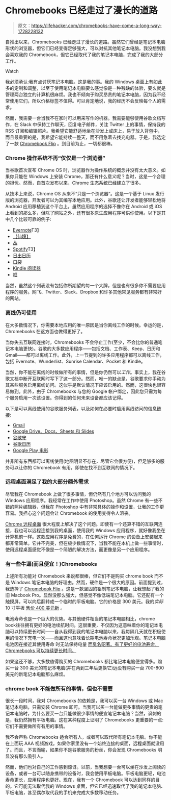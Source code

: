# Chromebooks 已经走过了漫长的道路

> 原文：<https://lifehacker.com/chromebooks-have-come-a-long-way-1728228132>

自推出以来，Chromebooks 已经走过了漫长的道路。虽然它们曾经是笔记本电脑形状的浏览器，但它们已经变得足够强大，可以对抗其他笔记本电脑。我没想到我会喜欢我的 Chromebook，但它已经取代了我的笔记本电脑，完成了我的大部分工作。

Watch

我必须承认:我有点讨厌笔记本电脑。这是我的事。我的 Windows 桌面上有如此多的定制和调整，以至于使用笔记本电脑要么感觉像是一种残缺的体验，要么就是管理两台独立的计算机很麻烦。我也不倾向于购买昂贵的笔记本电脑，因为我不经常使用它们，所以价格标签不值得。可以肯定地说，我的经历不会反映每个人的需求。

然而，我需要一台当我不在家时可以用来写作的机器。我需要能够使用谷歌文档写作，在 Slack 中保持工作聊天，回复电子邮件，关注 Twitter 上的事情，保持我的 RSS 订阅和编辑照片。我希望它能舒适地坐在沙发上或床上，易于放入背包中，而且最重要的是，我希望它能持续一整天，而不用急着去找充电器。于是，我选定了一款 [Chromebook Flip](http://www.amazon.com/ASUS-Chromebook-Flip-Rockchip-Silver/dp/B00YY3X678?asc_campaign=InlineText&asc_refurl=https://lifehacker.com/chromebooks-have-come-a-long-way-1728228132&asc_source=&tag=kinjalifehackerlink-20) 。到目前为止，一切都很棒。

### **Chrome 操作系统不再“仅仅是一个浏览器”**

当谷歌首次宣布 Chrome OS 时，浏览器作为操作系统的概念并没有太大意义。如果你只能在 Windows 上安装 Chrome，那还有什么意义呢？当时，这是一个合理的担忧。然而，自首次发布以来，Chrome 生态系统已经建立了很多。

从技术上来说，Chrome OS 从来不“只是一个浏览器”。这是一个基于 Linux 发行版的浏览器，开发者可以为其编写本地应用。此外，谷歌还让开发者能够轻松地将 Android 应用移植到这个平台上。虽然应用程序的选择不像你在 Android 或 iOS 上看到的那么多，但除了网站之外，还有很多原生应用程序可供你使用。以下是其中几个比较可靠的例子:

*   [Evernote](https://chrome.google.com/webstore/detail/evernote/dhfolfjkgpeaojbiicgheljefkfbbfkc)T3】
*   [【仙境】](https://chrome.google.com/webstore/detail/wunderlist-for-chrome/ojcflmmmcfpacggndoaaflkmcoblhnbh)
*   [丛](https://chrome.google.com/webstore/detail/plex/fpniocchabmgenibceglhnfeimmdhdfm)
*   [Spotify](https://chrome.google.com/webstore/detail/spotify-music-for-every-m/cnkjkdjlofllcpbemipjbcpfnglbgieh)T3】
*   [日出日历](https://chrome.google.com/webstore/detail/sunrise-calendar/mojepfklcankkmikonjlnidiooanmpbb)
*   [口袋](https://chrome.google.com/webstore/detail/pocket/mjcnijlhddpbdemagnpefmlkjdagkogk)
*   [Kindle 阅读器](https://chrome.google.com/webstore/detail/kindle-cloud-reader/icdipabjmbhpdkjaihfjoikhjjeneebd)
*   [框](https://chrome.google.com/webstore/detail/box-for-chrome-os-beta/dikonaebkejmpbpcnnmfaeopkaenicgf?hl=en)

当然，虽然这个列表没有包括你所期望的每一个大牌，但是也有很多你不需要应用程序的服务。网飞、Twitter、Slack、Dropbox 和许多其他常见服务都有非常好的网站。

### **离线仍可使用**

在大多数情况下，你需要本地应用的唯一原因是当你离线工作的时候。幸运的是，Chromebooks 在这方面也做得更好了。

当你失去互联网连接时，Chromebooks 不会停止工作(至少，不会比你的普通笔记本电脑更快)。谷歌的大多数应用程序——包括文档、工作表、Keep、日历和 Gmail——都可以离线工作。此外，上一节提到的许多应用程序都可以离线工作，包括 Evernote、Wunderlist、Sunrise Calendar、Pocket 和 Kindle。

当然，你不能在离线的时候做所有的事情，但是你仍然可以*工作*。事实上，我在谷歌文档中断开互联网时写下了这一部分。然而，唯一的缺点是，谷歌要求你手动为其某些服务启用离线访问。这似乎是默认情况下应该启用的。然而，这很快也很容易做到。此外，由于 Chromebooks 与您的 Google 帐户绑定，因此您只需为每个服务启用一次该设置。你得到的任何未来设备都应该记得。

以下是可以离线使用的谷歌服务列表，以及如何在必要时启用离线访问的信息链接:

*   [Gmail](https://chrome.google.com/webstore/detail/gmail-offline/ejidjjhkpiempkbhmpbfngldlkglhimk?hl=en)
*   [Google Drive、Docs、Sheets 和 Slides](https://support.google.com/docs/answer/2375012?hl=en)
*   [谷歌守](https://chrome.google.com/webstore/detail/google-keep-notes-and-lis/hmjkmjkepdijhoojdojkdfohbdgmmhki?hl=en)
*   [谷歌日历](https://support.google.com/calendar/answer/1340696?hl=en)
*   [Google Play 电影](https://support.google.com/googleplay/answer/6049044)

并非所有东西都可以离线使用(地图明显不存在，尽管它会很方便)，但足够多的服务可以让你的 Chromebook 有用，即使在找不到互联网的情况下。

### **远程桌面满足了我的大部分额外需求**

尽管我在 Chromebook 上做了很多事情，但仍然有几个地方可以访问我的 Windows 应用程序。我经常在工作中使用 Photoshop。虽然 Chrome 有一些不错的照片编辑器，但我在 Photoshop 中有非常具体的操作和设置，让我的工作更容易。我担心这个问题会让 Chromebook 的使用变得令人沮丧。

[Chrome 远程桌面](http://lifehacker.com/chrome-remote-desktop-arrives-on-android-1563872061) 很大程度上解决了这个问题。即使有一个还算不错的互联网连接，我也可以远程连接到我的桌面，使用我的 Windows 应用程序，就好像我坐在计算机前一样。这款应用程序是免费的，在任何运行 Chrome 的设备上安装起来都非常简单。它并不完美，但在极少数情况下，当我不能在本机上做一些事情时，使用远程桌面感觉不像是一个简陋的解决方法，而更像是另一个应用程序。

### 有一些牛逼(而且便宜！)Chromebooks

上述所有功能对 Chromebook 来说都很棒，但它们不是购买 chrome book 而不是 Windows 笔记本电脑的好理由。然而，硬件是一个很大的原因。前面提到过，我选择了 [Chromebook Flip](http://www.amazon.com/ASUS-Chromebook-Flip-Rockchip-Silver/dp/B00YY3X678?asc_campaign=InlineText&asc_refurl=https://lifehacker.com/chromebooks-have-come-a-long-way-1728228132&asc_source=&tag=kinjalifehackerlink-20) 。这是一款坚固的铝制笔记本电脑，让我想起了我的旧 Macbook Pro。显然没那么强大，但感觉不像低端笔记本电脑。它还配有一个触摸屏，可以向后翻转成一个临时的平板电脑。它的价格是 300 美元。我的*实际* 10 寸平板 [售价 400 美元新](http://www.amazon.com/Google-Nexus-10-Wi-Fi-only/dp/B00ACVI202?asc_campaign=InlineText&asc_refurl=https://lifehacker.com/chromebooks-have-come-a-long-way-1728228132&asc_source=&tag=kinjalifehackerlink-20) 。

电池寿命也是一个巨大的优势。与其他硬件相当的笔记本电脑相比，chrome book往往拥有更好的电池续航时间。这很重要，不仅因为这意味着你的笔记本电脑可以持续更长时间——自从我得到我的笔记本电脑以来，我每隔几天就在积极使用的情况下充电一次——而且这也意味着长期电池寿命状况更加乐观。笔记本电脑电池因在接近其使用寿命 时无法保持电量 [而臭名昭著。有了更好的电池寿命，Chromebooks 可以持续更长时间。](http://lifehacker.com/how-often-should-i-charge-my-gadgets-battery-to-prolong-5875162)

如果这还不够，大多数值得购买的 Chromebooks 都比笔记本电脑便宜得多。购买一台 300 美元的笔记本电脑(并在两到三年后更换它)远没有购买一台 700-800 美元的新笔记本电脑那么麻烦。

### **chrome book 不能做所有的事情，但也不需要**

很长一段时间，我对 Chromebooks 的依赖是，我可以买一台 Windows 或 Mac 笔记本电脑，只需安装 Chrome 即可。当我可以买一台能做更多事情的更贵的笔记本电脑时，为什么要买一台只能做很少事情的便宜笔记本电脑？当然，讽刺的是，我仍然拥有平板电脑。这在某种程度上证明了 Chromebooks 更重要的一点:它们不需要做所有有用的事情。

我不会声称 Chromebooks 适合所有人，或者可以取代所有笔记本电脑。你不能在上面玩 AAA 视频游戏。如果你家里没有一个始终连接的桌面，远程桌面就没用了。而且，不言而喻，如果你不是谷歌服务的粉丝，你会发现 Chromebooks 明显没有那么吸引人。

然而，他们也对自己的工作感到惊讶。以前，当我想要一台可以坐在沙发上阅读的设备，或者一台可以随身携带的设备时，我会使用平板电脑。平板电脑更轻，电池寿命更长，应用程序也更好。现在，我有一个 Chromebook 可以达到同样的目的。它可能无法取代我的 Windows 桌面，但它已经迅速取代了我的笔记本电脑、平板电脑，甚至偶尔取代我的手机来完成大多数移动任务。